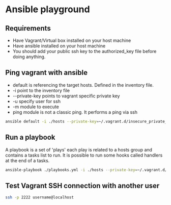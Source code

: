 # Ansible playground

## Requirements
* Have Vagrant/Virtual box installed on your host machine
* Have ansible installed on your host machine
* You should add your public ssh key to the authorized_key file before doing anything.

## Ping vagrant with ansible
* default is referencing the target hosts. Defined in the inventory file.
* -i point to the inventory file
* --private-key points to vagrant specific private key
* -u specify user for ssh
* -m module to execute
* ping module is not a classic ping. It performs a ping via ssh

```bash
ansible default -i ./hosts --private-key=~/.vagrant.d/insecure_private_key -u vagrant -m ping-vvv
```

## Run a playbook
A playbook is a set of 'plays' each play is related to a hosts group and contains a tasks list to run. It is possible to run some hooks called handlers at the end of a tasks.

```bash
ansible-playbook ./playbooks.yml -i ./hosts --private-key=~/.vagrant.d/insecure_private_key -u vagrant
```

## Test Vagrant SSH connection with another user

```bash
ssh -p 2222 username@localhost
```
